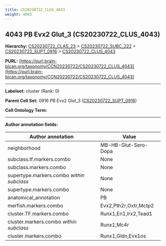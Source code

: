 ```yaml
---
title: CS20230722_CLUS_4043
weight: 4043
---
```

## 4043 PB Evx2 Glut_3 (CS20230722_CLUS_4043)
<b>Hierarchy: </b>
[CS20230722_CLAS_23](../CS20230722_CLAS_23) >
[CS20230722_SUBC_222](../CS20230722_SUBC_222) >
[CS20230722_SUPT_0916](../CS20230722_SUPT_0916) >
[CS20230722_CLUS_4043](../CS20230722_CLUS_4043)

**PURL:** [https://purl.brain-bican.org/taxonomy/CCN20230722/CS20230722_CLUS_4043](https://purl.brain-bican.org/taxonomy/CCN20230722/CS20230722_CLUS_4043)

---


**Labelset:** cluster (Rank: 0)

**Parent Cell Set:** 0916 PB Evx2 Glut_3 ([CS20230722_SUPT_0916](../CS20230722_SUPT_0916))



**Cell Ontology Term:** 

[MARKER GENES.]: #


---

[TRANSFERRED ANNOTATIONS.]: #


[AUTHOR ANNOTATION FIELDS.]: #


**Author annotation fields:**

| Author annotation | Value |
|-------------------|-------|
|neighborhood|MB-HB-Glut-Sero-Dopa|
|subclass.tf.markers.combo|None|
|subclass.markers.combo|None|
|supertype.markers.combo _within subclass_|None|
|supertype.markers.combo|None|
|anatomical_annotation|PB|
|merfish.markers.combo|Evx2,Pth2r,Oxtr,Mctp2|
|cluster.TF.markers.combo|Runx1,En1,Irx2,Tead1|
|cluster.markers.combo _within subclass_|Runx1,Mc4r|
|cluster.markers.combo|Runx1,Gldn,Evx1os|
